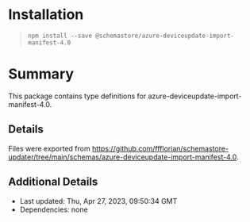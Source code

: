 # Installation
> `npm install --save @schemastore/azure-deviceupdate-import-manifest-4.0`

# Summary
This package contains type definitions for azure-deviceupdate-import-manifest-4.0.

## Details
Files were exported from https://github.com/ffflorian/schemastore-updater/tree/main/schemas/azure-deviceupdate-import-manifest-4.0.

## Additional Details
* Last updated: Thu, Apr 27, 2023, 09:50:34 GMT
* Dependencies: none

